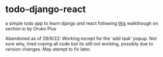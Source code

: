 # todo-django-react
a simple todo app to learn django and react following [this](https://www.section.io/engineering-education/react-and-django-rest-framework/) walkthough on section.io by Oruko Pius

Abandoned as of 29/6/22: Working except for the 'add task' popup. Not sure why, tried coping all code but its still not working, possibly due to version changes. May atempt to fix later.
